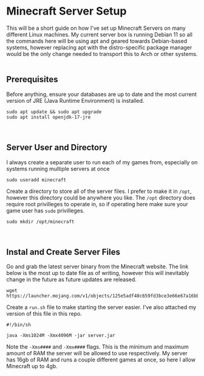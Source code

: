 # Minecraft Server Setup

This will be a short guide on how I've set up Minecraft Servers on many different Linux machines. My current server box is running Debian 11 so all the commands here will be using apt and geared towards Debian-based systems, however replacing apt with the distro-specific package manager would be the only change needed to transport this to Arch or other systems.  
</br>

## Prerequisites

Before anything, ensure your databases are up to date and the most current version of JRE (Java Runtime Environment) is installed.

```
sudo apt update && sudo apt upgrade
sudo apt install openjdk-17-jre
```
</br>

## Server User and Directory

I always create a separate user to run each of my games from, especially on systems running multiple servers at once 
```
sudo useradd minecraft
```

Create a directory to store all of the server files. I prefer to make it in `/opt`, however this directory could be anywhere you like. The `/opt` directory does require root privilleges to operate in, so if operating here make sure your game user has `sudo` privilleges.   
```
sudo mkdir /opt/minecraft
``` 
</br>

## Instal and Create Server Files

Go and grab the latest server binary from the Minecraft website. The link below is the most up to date file as of writing, however this will inevitably change in the future as future updates are released.
```
wget https://launcher.mojang.com/v1/objects/125e5adf40c659fd3bce3e66e67a16bb49ecc1b9/server.jar
```
Create a `run.sh` file to make starting the server easier. I've also attached my version of this file in this repo.
``` 
#!/bin/sh

java -Xms1024M -Xmx4096M -jar server.jar
```
Note the `-Xms####` and `-Xmx####` flags. This is the minimum and maximum amount of RAM the server will be allowed to use respectively. My server has 16gb of RAM and runs a couple different games at once, so here I allow Minecraft up to 4gb.